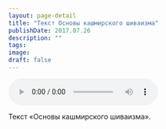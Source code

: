 ```yaml
---
layout: page-detail
title: "Текст Основы кашмирского шиваизма"
publishDate: 2017.07.26
description: ""
tags:
image:
draft: false
---
```


<audio title="2017.07.26 - Текст Основы кашмирского шиваизма.mp3" src="/upload/iblock/5b2/5b2ae4fc1ef424735ea8558ac2165ce0.mp3" controls=""></audio>

 Текст «Основы кашмирского шиваизма». 

  
